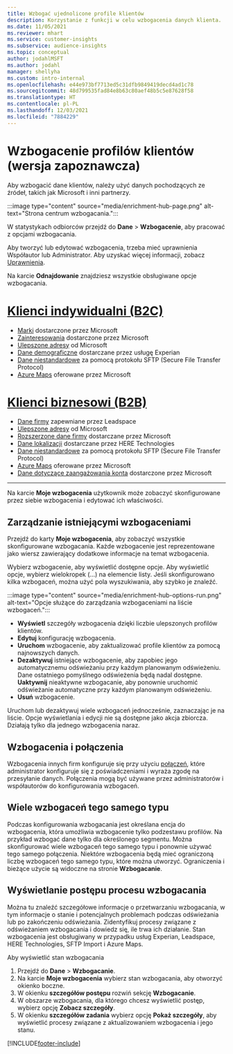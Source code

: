 ```yaml
---
title: Wzbogać ujednolicone profile klientów
description: Korzystanie z funkcji w celu wzbogacenia danych klienta.
ms.date: 11/05/2021
ms.reviewer: mhart
ms.service: customer-insights
ms.subservice: audience-insights
ms.topic: conceptual
author: jodahlMSFT
ms.author: jodahl
manager: shellyha
ms.custom: intro-internal
ms.openlocfilehash: e44e973bf7713ed5c31dfb9849419decd4ad1c78
ms.sourcegitcommit: 48d799535fad84e8b63c80aef48b5c5e87628f58
ms.translationtype: HT
ms.contentlocale: pl-PL
ms.lasthandoff: 12/03/2021
ms.locfileid: "7884229"
---
```

# <a name="enrichment-for-customer-profiles-preview"></a>Wzbogacenie profilów klientów (wersja zapoznawcza)

Aby wzbogacić dane klientów, należy użyć danych pochodzących ze źródeł, takich jak Microsoft i inni partnerzy.

:::image type="content" source="media/enrichment-hub-page.png" alt-text="Strona centrum wzbogacania.":::

W statystykach odbiorców przejdź do **Dane** > **Wzbogacenie**, aby pracować z opcjami wzbogacania.  

Aby tworzyć lub edytować wzbogacenia, trzeba mieć uprawnienia Współautor lub Administrator. Aby uzyskać więcej informacji, zobacz [Uprawnienia](permissions.md).

Na karcie **Odnajdowanie** znajdziesz wszystkie obsługiwane opcje wzbogacania.

# <a name="individual-consumers-b-to-c"></a>[Klienci indywidualni (B2C)](#tab/b2c)

- [Marki](enrichment-microsoft.md) dostarczone przez Microsoft
- [Zainteresowania](enrichment-microsoft.md) dostarczone przez Microsoft
- [Ulepszone adresy](enrichment-enhanced-addresses.md) od Microsoft 
- [Dane demograficzne](enrichment-experian.md) dostarczane przez usługę Experian
- [Dane niestandardowe](enrichment-SFTP-custom-import.md) za pomocą protokołu SFTP (Secure File Transfer Protocol) 
- [Azure Maps](enrichment-azure-maps.md) oferowane przez Microsoft

# <a name="business-accounts-b-to-b"></a>[Klienci biznesowi (B2B)](#tab/b2b)

- [Dane firmy](enrichment-leadspace.md) zapewniane przez Leadspace
- [Ulepszone adresy](enrichment-enhanced-addresses.md) od Microsoft 
- [Rozszerzone dane firmy](enrichment-enhanced-company-data.md) dostarczane przez Microsoft
- [Dane lokalizacji](enrichment-here.md) dostarczane przez HERE Technologies 
- [Dane niestandardowe](enrichment-SFTP-custom-import.md) za pomocą protokołu SFTP (Secure File Transfer Protocol) 
- [Azure Maps](enrichment-azure-maps.md) oferowane przez Microsoft
- [Dane dotyczące zaangażowania konta](enrichment-office.md) dostarczone przez Microsoft

---

Na karcie **Moje wzbogacenia** użytkownik może zobaczyć skonfigurowane przez siebie wzbogacenia i edytować ich właściwości.

## <a name="manage-existing-enrichments"></a>Zarządzanie istniejącymi wzbogaceniami

Przejdź do karty **Moje wzbogacenia**, aby zobaczyć wszystkie skonfigurowane wzbogacania. Każde wzbogacenie jest reprezentowane jako wiersz zawierający dodatkowe informacje na temat wzbogacenia.

Wybierz wzbogacenie, aby wyświetlić dostępne opcje. Aby wyświetlić opcje, wybierz wielokropek (...) na elemencie listy. Jeśli skonfigurowano kilka wzbogaceń, można użyć pola wyszukiwania, aby szybko je znaleźć.

:::image type="content" source="media/enrichment-hub-options-run.png" alt-text="Opcje służące do zarządzania wzbogaceniami na liście wzbogaceń.":::

- **Wyświetl** szczegóły wzbogacenia dzięki liczbie ulepszonych profilów klientów.
- **Edytuj** konfigurację wzbogacenia.
- **Uruchom** wzbogacenie, aby zaktualizować profile klientów za pomocą najnowszych danych.
- **Dezaktywuj** istniejące wzbogacenie, aby zapobiec jego automatycznemu odświeżaniu przy każdym planowanym odświeżeniu. Dane ostatniego pomyślnego odświeżenia będą nadal dostępne. **Uaktywnij** nieaktywne wzbogacanie, aby ponownie uruchomić odświeżanie automatyczne przy każdym planowanym odświeżeniu.
- **Usuń** wzbogacenie.

Uruchom lub dezaktywuj wiele wzbogaceń jednocześnie, zaznaczając je na liście. Opcje wyświetlania i edycji nie są dostępne jako akcja zbiorcza. Działają tylko dla jednego wzbogacenia naraz.

## <a name="enrichments-and-connections"></a>Wzbogacenia i połączenia

Wzbogacenia innych firm konfiguruje się przy użyciu [połączeń](connections.md), które administrator konfiguruje się z poświadczeniami i wyraża zgodę na przesyłanie danych. Połączenia mogą być używane przez administratorów i współautorów do konfigurowania wzbogaceń.  

## <a name="multiple-enrichments-of-the-same-type"></a>Wiele wzbogaceń tego samego typu

Podczas konfigurowania wzbogacania jest określana encja do wzbogacenia, która umożliwia wzbogacenie tylko podzestawu profilów. Na przykład wzbogać dane tylko dla określonego segmentu. Można skonfigurować wiele wzbogaceń tego samego typu i ponownie używać tego samego połączenia. Niektóre wzbogacenia będą mieć ograniczoną liczbę wzbogaceń tego samego typu, które można utworzyć. Ograniczenia i bieżące użycie są widoczne na stronie **Wzbogacanie**.

## <a name="see-the-progress-of-the-enrichment-process"></a>Wyświetlanie postępu procesu wzbogacania

Można tu znaleźć szczegółowe informacje o przetwarzaniu wzbogacania, w tym informacje o stanie i potencjalnych problemach podczas odświeżania lub po zakończeniu odświeżania. Zidentyfikuj procesy związane z odświeżaniem wzbogacania i dowiedz się, ile trwa ich działanie. Stan wzbogacenia jest obsługiwany w przypadku usług Experian, Leadspace, HERE Technologies, SFTP Import i Azure Maps.

Aby wyświetlić stan wzbogacania

1. Przejdź do **Dane** > **Wzbogacanie**. 
1. Na karcie **Moje wzbogacenia** wybierz stan wzbogacania, aby otworzyć okienko boczne. 
1. W okienku **szczegółów postępu** rozwiń sekcję **Wzbogacanie**. 
1. W obszarze wzbogacania, dla którego chcesz wyświetlić postęp, wybierz opcję **Zobacz szczegóły**. 
1. W okienku **szczegółów zadania** wybierz opcję **Pokaż szczegóły**, aby wyświetlić procesy związane z aktualizowaniem wzbogacenia i jego stanu. 

[!INCLUDE[footer-include](../includes/footer-banner.md)]
